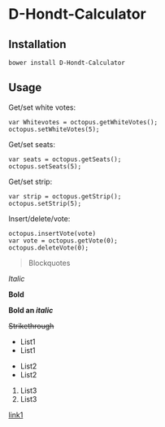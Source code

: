 # D-Hondt-Calculator

## Installation

```
bower install D-Hondt-Calculator
````

## Usage

Get/set white votes: 

```
var Whitevotes = octopus.getWhiteVotes();
octopus.setWhiteVotes(5);
```

Get/set seats: 

```
var seats = octopus.getSeats();
octopus.setSeats(5);
```

Get/set strip: 

```
var strip = octopus.getStrip();
octopus.setStrip(5);
```

Insert/delete/vote:

```
octopus.insertVote(vote)
var vote = octopus.getVote(0);
octopus.deleteVote(0);
```

> Blockquotes

*Italic*

**Bold**

**Bold an _italic_**

~~Strikethrough~~

* List1
* List1

- List2
- List2

1. List3
2. List3


[link1](link2)
